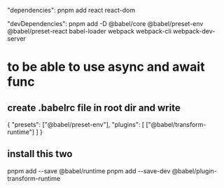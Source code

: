 "dependencies": 
pnpm add react react-dom

"devDependencies": 
pnpm add -D @babel/core @babel/preset-env @babel/preset-react babel-loader webpack webpack-cli webpack-dev-server

# to be able to use async and await func
## create .babelrc file in root dir and write
{
    "presets": ["@babel/preset-env"],
    "plugins": [
        ["@babel/transform-runtime"]
    ]
}
## install this two
pnpm add --save @babel/runtime 
pnpm add --save-dev @babel/plugin-transform-runtime